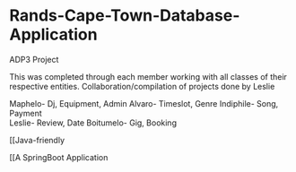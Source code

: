 # Rands-Cape-Town-Database-Application
ADP3 Project 

This was completed through each member working with all classes of their respective entities.
Collaboration/compilation of projects done by Leslie

Maphelo-     Dj, Equipment, Admin
Alvaro-      Timeslot, Genre
Indiphile-   Song, Payment          
Leslie-      Review, Date
Boitumelo-   Gig, Booking

[[Java-friendly

[[A SpringBoot Application




